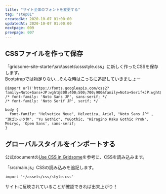 ```yaml
---
title: "サイト全体のフォントを変更する"
tag: "step01"
createdAt: 2020-10-07 01:00:00
updatedAt: 2020-10-07 01:00:00
nextpage: 009
prevpage: 007
---
```


## CSSファイルを作って保存

「gridsome-site-starter\src\assets\cssstyle.css」に新しく作ったCSSを保存します。  
Bootstrapでは物足りない…そんな時はこっちに追記していきましょー

    @import url('https://fonts.googleapis.com/css2?family=Noto+Sans+JP:wght@300;400;500;700;900&family=Noto+Serif+JP:wght@700&display=swap');
    /* font-family: 'Noto Sans JP', sans-serif; */
    /* font-family: 'Noto Serif JP', serif; */

    body {
      font-family: "Helvetica Neue", Helvetica, Arial, "Noto Sans JP" , "游ゴシック体", "Yu Gothic", YuGothic, "Hiragino Kaku Gothic ProN", Meiryo, 'Open Sans', sans-serif;
    }

## グローバルスタイルをインポートする

公式documentの[Use CSS in Gridsome](https://gridsome.org/docs/assets-css/)を参考に、CSSを読み込みます。

「src/main.js」CSSの読み込みを追記します。

    import '~/assets/css/style.css'

サイトに反映されていることが確認できれば出来上がり！
